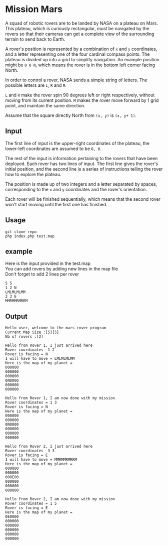 # Mission Mars

A squad of robotic rovers are to be landed by NASA on a plateau on Mars. This
plateau, which is curiously rectangular, must be navigated by the rovers so
that their cameras can get a complete view of the surrounding terrain to send
back to Earth.

A rover's position is represented by a combination of `x` and `y` coordinates,
and a letter representing one of the four cardinal compass points. The plateau
is divided up into a grid to simplify navigation. An example position might be
`0 0 N`, which means the rover is in the bottom left corner facing North.

In order to control a rover, NASA sends a simple string of letters. The
possible letters are `L`, `R` and `M`.

`L` and `R` make the rover spin 90 degrees left or right respectively, without
moving from its current position. `M` makes the rover move forward by 1 grid
point, and maintain the same direction.

Assume that the square directly North from `(x, y)` is `(x, y+ 1)`.

## Input

The first line of input is the upper-right coordinates of the plateau, the
lower-left coordinates are assumed to be `0, 0`.

The rest of the input is information pertaining to the rovers that have been
deployed. Each rover has two lines of input. The first line gives the rover's
initial position, and the second line is a series of instructions telling the
rover how to explore the plateau.

The position is made up of two integers and a letter separated by spaces,
corresponding to the `x` and `y` coordinates and the rover's orientation.

Each rover will be finished sequentially, which means that the second rover
won't start moving until the first one has finished.



## Usage
```
git clone repo
php index.php test.map
```

## example
Here is the input provided in the test.map  
You can add rovers by adding new lines in the map file  
Don't forget to add 2 lines per rover  
```
5 5
1 2 N
LMLMLMLMM
3 3 E
MMRMMRMRRM
```

## Output
```
Hello user, welcome to the mars rover program
Current Map Size :[5][5]
Nb of rovers :[2]

Hello from Rover 1, I just arrived here
Rover coordinates  1 2
Rover is facing = N 
I will have to move = LMLMLMLMM
Here is the map of my planet = 
000000
000000
000000
0N0000
000000
000000

Hello from Rover 1, I am now done with my mission 
Rover coordinates = 1 3
Rover is facing = N 
Here is the map of my planet = 
000000
000000
0N0000
000000
000000
000000

Hello from Rover 2, I just arrived here
Rover coordinates  3 3
Rover is facing = E 
I will have to move = MMRMMRMRRM
Here is the map of my planet = 
000000
000000
000E00
000000
000000
000000

Hello from Rover 2, I am now done with my mission 
Rover coordinates = 1 5
Rover is facing = E 
Here is the map of my planet = 
0E0000
000000
000000
000000
000000
000000
```